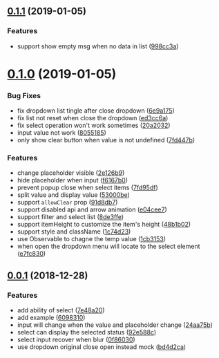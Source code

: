 ## [0.1.1](https://github.com/musicq/v-select/compare/v0.1.0...v0.1.1) (2019-01-05)


### Features

* support show empty msg when no data in list ([998cc3a](https://github.com/musicq/v-select/commit/998cc3a))



# [0.1.0](https://github.com/musicq/v-select/compare/v0.0.1...v0.1.0) (2019-01-05)


### Bug Fixes

* fix dropdown list tingle after close dropdown ([6e9a175](https://github.com/musicq/v-select/commit/6e9a175))
* fix list not reset when close the dropdown ([ed3cc6a](https://github.com/musicq/v-select/commit/ed3cc6a))
* fix select operation won't work sometimes ([20a2032](https://github.com/musicq/v-select/commit/20a2032))
* input value not work ([8055185](https://github.com/musicq/v-select/commit/8055185))
* only show clear button when value is not undefined ([7fd447b](https://github.com/musicq/v-select/commit/7fd447b))


### Features

* change placeholder visible ([2e126b9](https://github.com/musicq/v-select/commit/2e126b9))
* hide placeholder when input ([f6167b0](https://github.com/musicq/v-select/commit/f6167b0))
* prevent popup close when select items ([7fd95df](https://github.com/musicq/v-select/commit/7fd95df))
* split value and display value ([53000be](https://github.com/musicq/v-select/commit/53000be))
* support `allowClear` prop ([91d8db7](https://github.com/musicq/v-select/commit/91d8db7))
* support disabled api and arrow animation ([e04cee7](https://github.com/musicq/v-select/commit/e04cee7))
* support filter and select list ([8de3ffe](https://github.com/musicq/v-select/commit/8de3ffe))
* support itemHeight to customize the item's height ([48b1b02](https://github.com/musicq/v-select/commit/48b1b02))
* support style and className ([1c74d23](https://github.com/musicq/v-select/commit/1c74d23))
* use Observable to chagne the temp value ([1cb3153](https://github.com/musicq/v-select/commit/1cb3153))
* when open the dropdown menu will locate to the select element ([e7fc830](https://github.com/musicq/v-select/commit/e7fc830))



## [0.0.1](https://github.com/musicq/v-select/compare/24aa75b...v0.0.1) (2018-12-28)


### Features

* add ability of select ([7e48a20](https://github.com/musicq/v-select/commit/7e48a20))
* add example ([6098310](https://github.com/musicq/v-select/commit/6098310))
* input will change when the value and placeholder change ([24aa75b](https://github.com/musicq/v-select/commit/24aa75b))
* select can display the selected status ([92e588c](https://github.com/musicq/v-select/commit/92e588c))
* select input recover when blur ([0f86030](https://github.com/musicq/v-select/commit/0f86030))
* use dropdown original close open instead mock ([bd4d2ca](https://github.com/musicq/v-select/commit/bd4d2ca))



